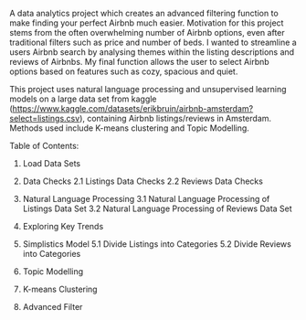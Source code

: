 A data analytics project which creates an advanced filtering function to make finding your perfect Airbnb much easier. Motivation for this project stems from the often overwhelming number of Airbnb options, even after traditional filters such as price and number of beds. I wanted to streamline a users Airbnb search by analysing themes within the listing descriptions and reviews of Airbnbs. My final function allows the user to select Airbnb options based on features such as cozy, spacious and quiet.

This project uses natural language processing and unsupervised learning models on a large data set from kaggle (https://www.kaggle.com/datasets/erikbruin/airbnb-amsterdam?select=listings.csv), containing Airbnb listings/reviews in Amsterdam. Methods used include K-means clustering and Topic Modelling.

Table of Contents: 
1. Load Data Sets
2. Data Checks
2.1 Listings Data Checks
2.2 Reviews Data Checks
3. Natural Language Processing
3.1 Natural Language Processing of Listings Data Set
3.2 Natural Language Processing of Reviews Data Set
4. Exploring Key Trends
5. Simplistics Model
5.1 Divide Listings into Categories
5.2 Divide Reviews into Categories
   
7. Topic Modelling
8. K-means Clustering
9. Advanced Filter
